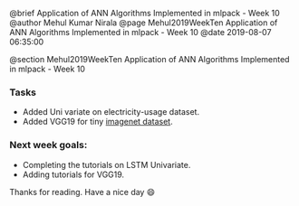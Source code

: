 @brief Application of ANN Algorithms Implemented in mlpack - Week 10
@author Mehul Kumar Nirala
@page Mehul2019WeekTen Application of ANN Algorithms Implemented in mlpack - Week 10
@date 2019-08-07 06:35:00

@section Mehul2019WeekTen Application of ANN Algorithms Implemented in mlpack - Week 10

### Tasks
* Added Uni variate on electricity-usage dataset.
* Added VGG19 for tiny [imagenet dataset](https://github.com/seshuad/IMagenet).

### Next week goals:
* Completing the tutorials on LSTM Univariate.
* Adding tutorials for VGG19.

Thanks for reading. Have a nice day :smile:
